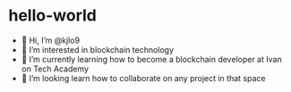 # hello-world

- 👋 Hi, I’m @kjlo9
- 👀 I’m interested in blockchain technology
- 🌱 I’m currently learning how to become a blockchain developer at Ivan on Tech Academy
- 💞️ I’m looking learn how to collaborate on any project in that space


